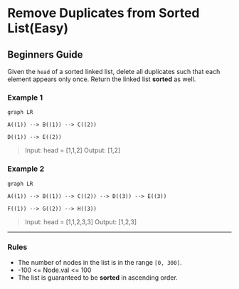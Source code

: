 # Remove Duplicates from Sorted List(Easy)

## Beginners Guide

Given the `head` of a sorted linked list, delete all duplicates such that each element appears only once. Return the linked list **sorted** as well.

### Example 1

```mermaid
graph LR

A((1)) --> B((1)) --> C((2))

D((1)) --> E((2))
```

> Input: head = [1,1,2]
Output: [1,2]

### Example 2

```mermaid
graph LR

A((1)) --> B((1)) --> C((2)) --> D((3)) --> E((3))

F((1)) --> G((2)) --> H((3))
```

> Input: head = [1,1,2,3,3]
Output: [1,2,3]

---

### Rules

* The number of nodes in the list is in the range `[0, 300]`.
* -100 <= Node.val <= 100
* The list is guaranteed to be **sorted** in ascending order.
